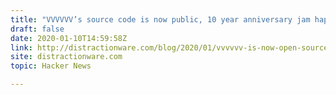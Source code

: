 ```yaml
---
title: "VVVVVV’s source code is now public, 10 year anniversary jam happening now"
draft: false
date: 2020-01-10T14:59:58Z
link: http://distractionware.com/blog/2020/01/vvvvvv-is-now-open-source/?utm_medium=RSS&utm_source=hune
site: distractionware.com
topic: Hacker News  

---
```


